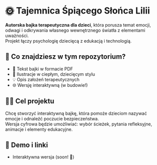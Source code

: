 # 🌞 Tajemnica Śpiącego Słońca Lilii

**Autorska bajka terapeutyczna dla dzieci**, która porusza temat emocji, odwagi i odkrywania własnego wewnętrznego światła z elementami uważności.  
Projekt łączy psychologię dziecięcą z edukacją i technologią.

## 📘 Co znajdziesz w tym repozytorium?

- 📖 Tekst bajki w formacie PDF
- 🎨 Ilustracje w ciepłym, dziecięcym stylu
- 💡 Opis założeń terapeutycznych
- 🌐 Wersję interaktywną (w budowie!)

## 👩‍💻 Cel projektu

Chcę stworzyć interaktywną bajkę, która pomoże dzieciom nazywać emocje i odnaleźć poczucie bezpieczeństwa.  
Wersja cyfrowa będzie umożliwiać: wybór ścieżek, pytania refleksyjne, animacje i elementy edukacyjne.

## 📌 Demo i linki

- Interaktywna wersja (soon! 🚧)
